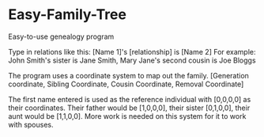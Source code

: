 # Easy-Family-Tree
Easy-to-use genealogy program

Type in relations like this: [Name 1]'s [relationship] is [Name 2]
For example: John Smith's sister is Jane Smith, Mary Jane's second cousin is Joe Bloggs

The program uses a coordinate system to map out the family.
[Generation coordinate, Sibling Coordinate, Cousin Coordinate, Removal Coordinate]

The first name entered is used as the reference individual with [0,0,0,0] as their coordinates.
Their father would be [1,0,0,0], their sister [0,1,0,0], their aunt would be [1,1,0,0].
More work is needed on this system for it to work with spouses.
